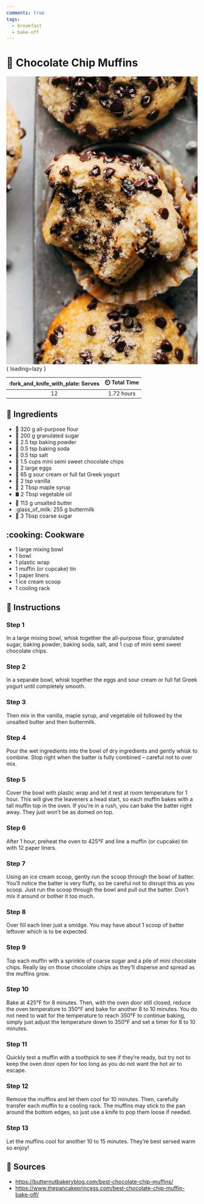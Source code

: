 ```yaml
---
comments: true
tags:
  - breakfast
  - bake-off
---
```

# :cupcake: Chocolate Chip Muffins

![Chocolate Chip Muffins][1]{ loading=lazy }

| :fork_and_knife_with_plate: Serves | :timer_clock: Total Time |
|:----------------------------------:|:-----------------------: |
| 12 | 1.72 hours |

## :salt: Ingredients

- :ear_of_rice: 320 g all-purpose flour
- :candy: 200 g granulated sugar
- :dash: 2.5 tsp baking powder
- :cup_with_straw: 0.5 tsp baking soda
- :salt: 0.5 tsp salt
- :chocolate_bar: 1.5 cups mini semi sweet chocolate chips
- :egg: 2 large eggs
- :rice: 65 g sour cream or full fat Greek yogurt
- :icecream: 2 tsp vanilla
- :maple_leaf: 2 Tbsp maple syrup
- :oil_drum: 2 Tbsp vegetable oil
- :butter: 113 g unsalted butter
- :glass_of_milk: 255 g buttermilk
- :candy: 3 Tbsp coarse sugar

## :cooking: Cookware

- 1 large mixing bowl
- 1 bowl
- 1 plastic wrap
- 1 muffin (or cupcake) tin
- 1 paper liners
- 1 ice cream scoop
- 1 cooling rack

## :pencil: Instructions

### Step 1

In a large mixing bowl, whisk together the all-purpose flour, granulated sugar, baking powder, baking soda, salt, and 1
cup of mini semi sweet chocolate chips.

### Step 2

In a separate bowl, whisk together the eggs and sour cream or full fat Greek yogurt until completely smooth.

### Step 3

Then mix in the vanilla, maple syrup, and vegetable oil followed by the unsalted butter and then buttermilk.

### Step 4

Pour the wet ingredients into the bowl of dry ingredients and gently whisk to combine. Stop right when the batter is
fully combined – careful not to over mix.

### Step 5

Cover the bowl with plastic wrap and let it rest at room temperature for 1 hour. This will give the leaveners a head
start, so each muffin bakes with a tall muffin top in the oven. If you’re in a rush, you can bake the batter right
away. They just won’t be as domed on top.

### Step 6

After 1 hour, preheat the oven to 425°F and line a muffin (or cupcake) tin with 12 paper liners.

### Step 7

Using an ice cream scoop, gently run the scoop through the bowl of batter. You’ll notice the batter is very fluffy, so
be careful not to disrupt this as you scoop. Just run the scoop through the bowl and pull out the batter. Don’t mix it
around or bother it too much.

### Step 8

Over fill each liner just a smidge. You may have about 1 scoop of batter leftover which is to be expected.

### Step 9

Top each muffin with a sprinkle of coarse sugar and a pile of mini chocolate chips. Really lay on those chocolate chips
as they’ll disperse and spread as the muffins grow.

### Step 10

Bake at 425°F for 8 minutes. Then, with the oven door still closed, reduce the oven temperature to 350°F and bake for
another 8 to 10 minutes. You do not need to wait for the temperature to reach 350°F to continue baking, simply just
adjust the temperature down to 350°F and set a timer for 8 to 10 minutes.

### Step 11

Quickly test a muffin with a toothpick to see if they’re ready, but try not to keep the oven door open for too long as
you do not want the hot air to escape.

### Step 12

Remove the muffins and let them cool for 10 minutes. Then, carefully transfer each muffin to a cooling rack. The muffins
may stick to the pan around the bottom edges, so just use a knife to pop them loose if needed.

### Step 13

Let the muffins cool for another 10 to 15 minutes. They’re best served warm so enjoy!

## :link: Sources

- <https://butternutbakeryblog.com/best-chocolate-chip-muffins/>
- <https://www.thepancakeprincess.com/best-chocolate-chip-muffin-bake-off/>

[1]: <../assets/images/chocolate-chip-muffins.jpg>
